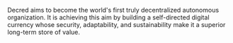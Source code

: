 Decred aims to become the world's first truly decentralized autonomous organization. It is achieving this aim by building a self-directed digital currency whose security, adaptability, and sustainability make it a superior long-term store of value.
